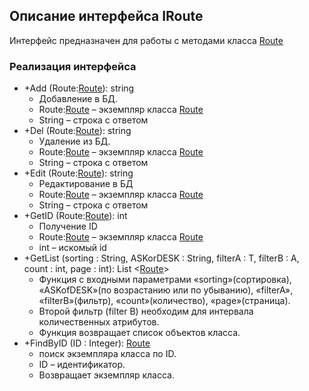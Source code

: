 ## Описание интерфейса IRoute

Интерфейс предназначен для работы с методами класса [Route](Route.md)

### Реализация интерфейса

+ +Add (Route:[Route](Route.md)): string
  + Добавление в БД. 
  + Route:[Route](Route.md) – экземпляр класса [Route](Route.md)
  + String – строка с ответом
+ +Del (Route:[Route](Route.md)): string 
  + Удаление из БД. 
  + Route:[Route](Route.md) – экземпляр класса [Route](Route.md)
  + String – строка с ответом
+ +Edit (Route:[Route](Route.md)): string
  + Редактирование в БД
  + Route:[Route](Route.md) – экземпляр класса [Route](Route.md)
  + String – строка с ответом
+ +GetID (Route:[Route](Route.md)): int
  + Получение ID
  + Route:[Route](Route.md) – экземпляр класса [Route](Route.md)
  + int – искомый id
+ +GetList (sorting : String, ASKorDESK : String, filterA : T, filterB : A, count : int, page : int): List <[Route](Route.md)>
  + Функция с входными параметрами «sorting»(сортировка), «ASKofDESK»(по возрастанию или по убыванию), «filterA», «filterB»(фильтр), «count»(количество), «page»(страница).
  + Второй фильтр (filter B) необходим для интервала количественных атрибутов.
  + Функция возвращает список объектов класса.
+ +FindByID (ID : Integer): [Route](Route.md)
  + поиск экземпляра класса по ID.
  + ID – идентификатор. 
  + Возвращает экземпляр класса.
